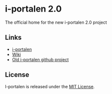 # i-portalen 2.0

The official home for the new i-portalen 2.0 project

## Links
- [i-portalen](https://i-portalen.se)
- [Wiki](https://github.com/I-sektionen/i-portalen-2.0/wiki)
- [Old i-portalen github project](https://github.com/I-sektionen/i-portalen)

## License
I-portalen is released under the [MIT License](http://www.opensource.org/licenses/MIT).
